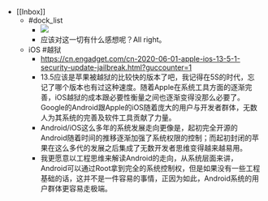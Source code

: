 - [[Inbox]]
	- #dock_list
		- ![](https://firebasestorage.googleapis.com/v0/b/firescript-577a2.appspot.com/o/imgs%2Fapp%2Fduanf%2FqOg12_vd2c.png?alt=media&token=f4901601-fe52-4037-ab21-ba06bc59f9d3)
		- 应该对这一切有什么感想呢？All right。
	- iOS #越狱
		- https://cn.engadget.com/cn-2020-06-01-apple-ios-13-5-1-security-update-jailbreak.html?guccounter=1
		- 13.5应该是苹果被越狱的比较快的版本了吧，我记得在5S的时代，忘记了哪个版本也有过这种速度。随着Apple在系统工具方面的逐渐完善，iOS越狱的成本跟必要性衡量之间也逐渐变得没那么必要了。Google的Android跟Apple的iOS随着庞大的用户与开发者群体，无数人为其系统的完善及软件工具贡献了力量。
		- Android/iOS这么多年的系统发展走向更像是，起初完全开源的Android随着时间的推移逐渐加强了系统权限的控制；而起初封闭的苹果在这么多代的发展之后集成了无数开发者思维变得越来越易用。
		- 我更愿意以工程思维来解读Android的走向，从系统层面来讲，Android可以通过Root拿到完全的系统控制权，但是如果没有一些工程基础的话，这并不是一件容易的事情，正因为如此，Android系统的用户群体更容易走极端。